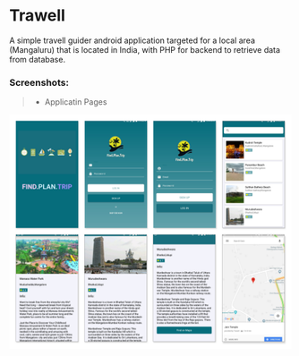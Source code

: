 # Trawell
A simple travell guider android application targeted for a local area (Mangaluru) that is located in India, with PHP for backend to retrieve data from database.

### Screenshots:
> - Applicatin Pages
<img src="/Final App.png" alt="landing_page"/>
